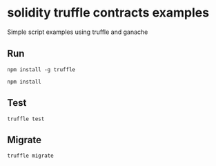 # solidity truffle contracts examples
Simple script examples using truffle and ganache

## Run
`npm install -g truffle`

`npm install`

##  Test

`truffle test`

## Migrate

`truffle migrate`
